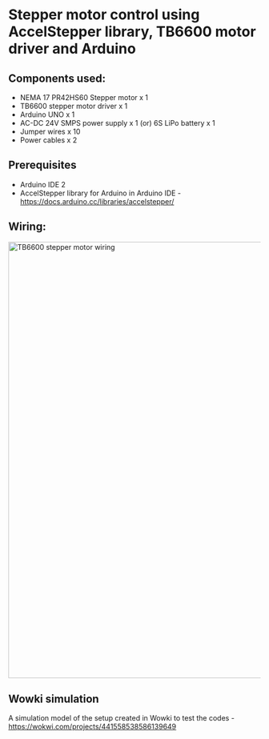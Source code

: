 # Stepper motor control using AccelStepper library, TB6600 motor driver and Arduino #

## Components used:
- NEMA 17 PR42HS60 Stepper motor x 1
- TB6600 stepper motor driver x 1
- Arduino UNO x 1
- AC-DC 24V SMPS power supply x 1 (or) 6S LiPo battery x 1
- Jumper wires x 10
- Power cables x 2

## Prerequisites
- Arduino IDE 2
- AccelStepper library for Arduino in Arduino IDE - https://docs.arduino.cc/libraries/accelstepper/

## Wiring:

<img width="1105" height="872" alt="TB6600 stepper motor wiring" src="https://github.com/user-attachments/assets/5ed52fd9-c2d4-49fc-9e44-a251e91b784b" />

## Wowki simulation

A simulation model of the setup created in Wowki to test the codes - https://wokwi.com/projects/441558538586139649

